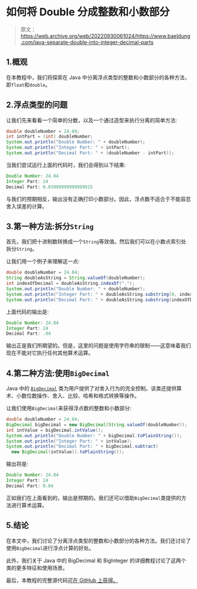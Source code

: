 # 如何将 Double 分成整数和小数部分

> 原文：<https://web.archive.org/web/20220930061024/https://www.baeldung.com/java-separate-double-into-integer-decimal-parts>

## 1.概观

在本教程中，我们将探索在 Java 中分离浮点类型的整数和小数部分的各种方法，即`float`和`double`。

## 2.浮点类型的问题

让我们先来看看一个简单的分数，以及一个通过造型来执行分离的简单方法:

```java
double doubleNumber = 24.04;
int intPart = (int) doubleNumber;
System.out.println("Double Number: " + doubleNumber);
System.out.println("Integer Part: " + intPart);
System.out.println("Decimal Part: " + (doubleNumber - intPart));
```

当我们尝试运行上面的代码时，我们会得到以下结果:

```java
Double Number: 24.04
Integer Part: 24
Decimal Part: 0.03999999999999915
```

与我们的预期相反，输出没有正确打印小数部分。因此，浮点数不适合于不能容忍舍入误差的计算。

## 3.第一种方法:拆分`String`

首先，我们把十进制数转换成一个`String`等效值。然后我们可以在小数点索引处拆分`String`。

让我们用一个例子来理解这一点:

```java
double doubleNumber = 24.04;
String doubleAsString = String.valueOf(doubleNumber);
int indexOfDecimal = doubleAsString.indexOf(".");
System.out.println("Double Number: " + doubleNumber);
System.out.println("Integer Part: " + doubleAsString.substring(0, indexOfDecimal));
System.out.println("Decimal Part: " + doubleAsString.substring(indexOfDecimal)); 
```

上面代码的输出是:

```java
Double Number: 24.04
Integer Part: 24
Decimal Part: .04
```

输出正是我们所期望的。但是，这里的问题是使用字符串的限制——这意味着我们现在不能对它执行任何其他算术运算。

## 4.第二种方法:使用`BigDecimal`

Java 中的 [`BigDecimal`](https://web.archive.org/web/20220626083717/https://docs.oracle.com/en/java/javase/11/docs/api/java.base/java/math/BigDecimal.html) 类为用户提供了对舍入行为的完全控制。该类还提供算术、小数位数操作、舍入、比较、哈希和格式转换等操作。

让我们使用`BigDecimal`来获得浮点数的整数和小数部分:

```java
double doubleNumber = 24.04;
BigDecimal bigDecimal = new BigDecimal(String.valueOf(doubleNumber));
int intValue = bigDecimal.intValue();
System.out.println("Double Number: " + bigDecimal.toPlainString());
System.out.println("Integer Part: " + intValue);
System.out.println("Decimal Part: " + bigDecimal.subtract(
  new BigDecimal(intValue)).toPlainString());
```

输出将是:

```java
Double Number: 24.04
Integer Part: 24
Decimal Part: 0.04
```

正如我们在上面看到的，输出是预期的。我们还可以借助`BigDecimal`类提供的方法进行算术运算。

## 5.结论

在本文中，我们讨论了分离浮点类型的整数和小数部分的各种方法。我们还讨论了使用`BigDecimal`进行浮点计算的好处。

此外，我们关于 Java 中的 BigDecimal 和 BigInteger 的详细教程讨论了这两个类的更多特征和使用场景。

最后，本教程的完整源代码[可在 GitHub 上获得。](https://web.archive.org/web/20220626083717/https://github.com/eugenp/tutorials/tree/master/core-java-modules/core-java-lang-math)